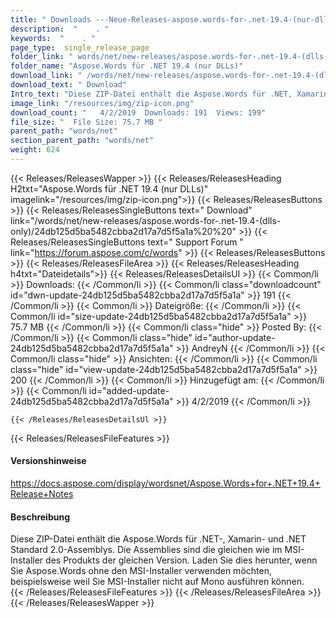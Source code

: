 ```yaml
---
title: " Downloads ---Neue-Releases-aspose.words-for-.net-19.4-(nur-dlls) . "
description:  "    . " 
keywords:  "    . " 
page_type:  single_release_page
folder_link: " words/net/new-releases/aspose.words-for-.net-19.4-(dlls-only)/"
folder_name: "Aspose.Words für .NET 19.4 (nur DLLs)"
download_link: " /words/net/new-releases/aspose.words-for-.net-19.4-(dlls-only)/24db125d5ba5482cbba2d17a7d5f5a1a"
download_text: " Download"
Intro_text: "Diese ZIP-Datei enthält die Aspose.Words für .NET, Xamarin und .NET Standard 2.0 ..."
image_link: "/resources/img/zip-icon.png"
download_count: "   4/2/2019  Downloads: 191  Views: 199"
file_size: "  File Size: 75.7 MB "
parent_path: "words/net"
section_parent_path: "words/net"
weight: 624
---
```


{{< Releases/ReleasesWapper >}}
  {{< Releases/ReleasesHeading H2txt="Aspose.Words für .NET 19.4 (nur DLLs)" imagelink="/resources/img/zip-icon.png">}}
  {{< Releases/ReleasesButtons >}}
    {{< Releases/ReleasesSingleButtons text=" Download" link="/words/net/new-releases/aspose.words-for-.net-19.4-(dlls-only)/24db125d5ba5482cbba2d17a7d5f5a1a%20%20" >}}
    {{< Releases/ReleasesSingleButtons text=" Support Forum " link="https://forum.aspose.com/c/words" >}}
  {{< Releases/ReleasesButtons >}}
  {{< Releases/ReleasesFileArea >}}
    {{< Releases/ReleasesHeading h4txt="Dateidetails">}}
    {{< Releases/ReleasesDetailsUl >}}
            {{< Common/li >}} Downloads: {{< /Common/li >}}
      {{< Common/li class="downloadcount" id="dwn-update-24db125d5ba5482cbba2d17a7d5f5a1a" >}} 191 {{< /Common/li >}}
      {{< Common/li >}} Dateigröße: {{< /Common/li >}}
      {{< Common/li id="size-update-24db125d5ba5482cbba2d17a7d5f5a1a" >}} 75.7 MB {{< /Common/li >}} 
      {{< Common/li  class="hide" >}} Posted By: {{< /Common/li >}} 
      {{< Common/li class="hide" id="author-update-24db125d5ba5482cbba2d17a7d5f5a1a" >}} AndreyN {{< /Common/li >}}
      {{< Common/li class="hide" >}} Ansichten: {{< /Common/li >}}
      {{< Common/li class="hide" id="view-update-24db125d5ba5482cbba2d17a7d5f5a1a" >}} 200 {{< /Common/li >}}
      {{< Common/li >}} Hinzugefügt am: {{< /Common/li >}}
      {{< Common/li id="added-update-24db125d5ba5482cbba2d17a7d5f5a1a" >}} 4/2/2019 {{< /Common/li >}} 

    {{< /Releases/ReleasesDetailsUl >}}

  {{< Releases/ReleasesFileFeatures >}}
      <h4>Versionshinweise</h4><div> <a href="https://docs.aspose.com/display/wordsnet/Aspose.Words+for+.NET+19.4+Release+Notes">https://docs.aspose.com/display/wordsnet/Aspose.Words+for+.NET+19.4+Release+Notes</a></div><h4> Beschreibung</h4><div class="HTMLDescription"> Diese ZIP-Datei enthält die Aspose.Words für .NET-, Xamarin- und .NET Standard 2.0-Assemblys. Die Assemblies sind die gleichen wie im MSI-Installer des Produkts der gleichen Version. Laden Sie dies herunter, wenn Sie Aspose.Words ohne den MSI-Installer verwenden möchten, beispielsweise weil Sie MSI-Installer nicht auf Mono ausführen können.</div>
  {{< /Releases/ReleasesFileFeatures >}}
 {{< /Releases/ReleasesFileArea >}}
{{< /Releases/ReleasesWapper >}}



